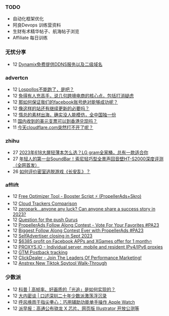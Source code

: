 ### TODO
-  自动化框架优化
-  阿良Devops 训练营资料
-  生财有术精华帖子、航海帖子浏览
-  Affiliate 每日训练

### 无忧分享
<!-- ruyo:START -->
-  12 [Dynamix免费提供DDNS服务以及二级域名](https://51.ruyo.net/18495.html)<!-- ruyo:END -->

### advertcn
<!-- advertcn:START -->
-  12 [Lospollos不能跑了，是吧？](https://www.advertcn.com/forum.php?mod=viewthread&tid=112475)
-  12 [免得有人充高手，说几句跨境电商的核心点，包括打消疑虑](https://www.advertcn.com/forum.php?mod=viewthread&tid=112474)
-  12 [那如何保证我们的facebook账号绝对能够成功呢？](https://www.advertcn.com/forum.php?mod=viewthread&tid=112472)
-  12 [像这样的站还有继续更新的必要吗？](https://www.advertcn.com/forum.php?mod=viewthread&tid=112466)
-  12 [惰总的素材出海，确实没人能模仿，全中国独一份](https://www.advertcn.com/forum.php?mod=viewthread&tid=112465)
-  11 [国内收到的美元支票可以到香港兑现吗？](https://www.advertcn.com/forum.php?mod=viewthread&tid=112463)
-  11 [今天cloudflare.com突然打不开了呢？](https://www.advertcn.com/forum.php?mod=viewthread&tid=112462)<!-- advertcn:END -->

### zhihu
<!-- zhihu:START -->
-  27 [2023年618大屏轻薄本怎么选？LG gram全家桶，总有一款适合你](http://zhuanlan.zhihu.com/p/632641888?utm_campaign=rss&utm_medium=rss&utm_source=rss&utm_content=title)
-  27 [年轻人的第一台SoundBar！索尼轻巧型全景声回音壁HT-S2000深度评测（全网首发）](http://zhuanlan.zhihu.com/p/630990296?utm_campaign=rss&utm_medium=rss&utm_source=rss&utm_content=title)
-  26 [如何评价密室逃脱游戏《长安乱》？](http://www.zhihu.com/question/563950552/answer/3045961312?utm_campaign=rss&utm_medium=rss&utm_source=rss&utm_content=title)<!-- zhihu:END -->

### afflift
<!-- afflift:START -->
-  12 [Free Optimizer Tool - Booster Script ⚡ &lpar;PropellerAds+Skro&rpar;](https://afflift.com/f/threads/free-optimizer-tool-booster-script-%E2%9A%A1-propellerads-skro.11774/)
-  12 [Cloud Trackers Comparison](https://afflift.com/f/threads/cloud-trackers-comparison.10165/)
-  12 [zeropark...anyone any luck? Can anyone share a success story in 2023?](https://afflift.com/f/threads/zeropark-anyone-any-luck-can-anyone-share-a-success-story-in-2023.11784/)
-  12 [Question for the push Gurus](https://afflift.com/f/threads/question-for-the-push-gurus.11765/)
-  12 [PropellerAds Follow Along Contest - Vote For Your Favorites #PA23](https://afflift.com/f/threads/propellerads-follow-along-contest-vote-for-your-favorites-pa23.11724/)
-  12 [Biggest Follow Along Contest Ever with PropellerAds #PA23](https://afflift.com/f/threads/biggest-follow-along-contest-ever-with-propellerads-pa23.11543/)
-  12 [SelfAdvertiser closing in Sept 2023](https://afflift.com/f/threads/selfadvertiser-closing-in-sept-2023.11544/)
-  12 [$6385 profit on Facebook APPs and XGames offer for 1 month🔥](https://afflift.com/f/threads/6385-profit-on-facebook-apps-and-xgames-offer-for-1-month%F0%9F%94%A5.11783/)
-  12 [PROXYS.IO - Individual server, mobile and resident IPv4/IPv6 proxies](https://afflift.com/f/threads/proxys-io-individual-server-mobile-and-resident-ipv4-ipv6-proxies.9810/)
-  12 [GTM Postback tracking](https://afflift.com/f/threads/gtm-postback-tracking.11779/)
-  12 [ClickDealer - Join The Leaders Of Performance Marketing!](https://afflift.com/f/threads/clickdealer-join-the-leaders-of-performance-marketing.2440/)
-  12 [Anstrex New Tiktok Spytool Walk-Through](https://afflift.com/f/threads/anstrex-new-tiktok-spytool-walk-through.11775/)<!-- afflift:END -->

### 少数派
<!-- sspai:START -->
-  12 [科普 | 高帧率、好画质的「光追」是如何实现的？](https://sspai.com/post/83522)
-  12 [大内密谈 | 口述深圳二十年少数派激荡浮沉录](https://sspai.com/post/83516)
-  12 [呼风唤雨于指尖拳心：巧用辅助功能单手操作 Apple Watch](https://sspai.com/prime/story/apple-watch-a11y)
-  12 [派早报：高通公布骁龙 X 芯片、网页版 Illustrator 开放公测等](https://sspai.com/post/83511)<!-- sspai:END -->
